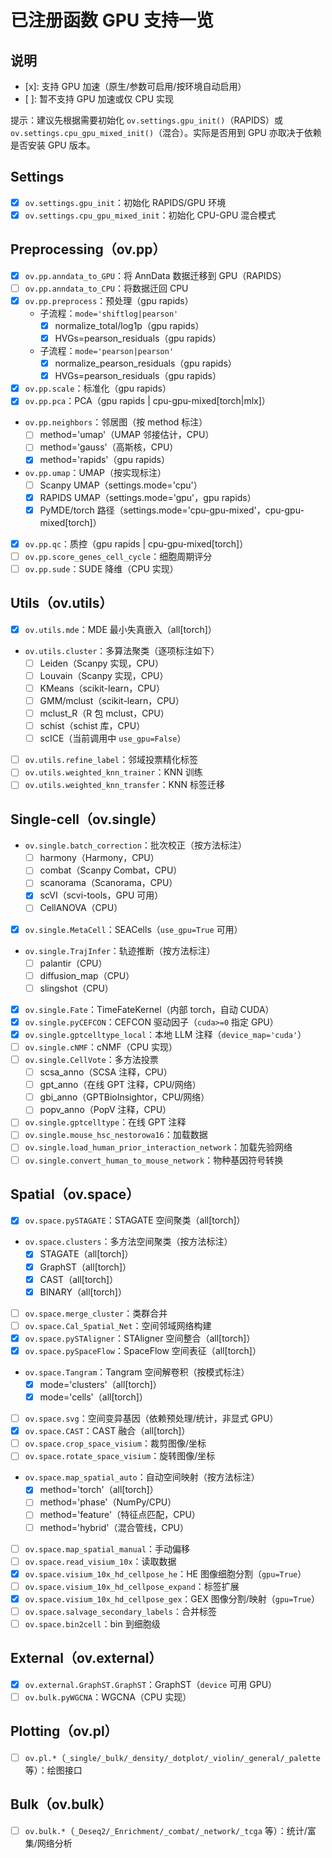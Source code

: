 # 已注册函数 GPU 支持一览

## 说明
- [x]: 支持 GPU 加速（原生/参数可启用/按环境自动启用）
- [ ]: 暂不支持 GPU 加速或仅 CPU 实现

提示：建议先根据需要初始化 `ov.settings.gpu_init()`（RAPIDS）或 `ov.settings.cpu_gpu_mixed_init()`（混合）。实际是否用到 GPU 亦取决于依赖是否安装 GPU 版本。

## Settings
- [x] `ov.settings.gpu_init`：初始化 RAPIDS/GPU 环境
- [x] `ov.settings.cpu_gpu_mixed_init`：初始化 CPU-GPU 混合模式

## Preprocessing（ov.pp）
- [x] `ov.pp.anndata_to_GPU`：将 AnnData 数据迁移到 GPU（RAPIDS）
- [ ] `ov.pp.anndata_to_CPU`：将数据迁回 CPU
- [x] `ov.pp.preprocess`：预处理（gpu <span class="tag tag-rapids">rapids</span>）
  - 子流程：`mode='shiftlog|pearson'`
    - [x] normalize_total/log1p（gpu <span class="tag tag-rapids">rapids</span>）
    - [x] HVGs=pearson_residuals（gpu <span class="tag tag-rapids">rapids</span>）
  - 子流程：`mode='pearson|pearson'`
    - [x] normalize_pearson_residuals（gpu <span class="tag tag-rapids">rapids</span>）
    - [x] HVGs=pearson_residuals（gpu <span class="tag tag-rapids">rapids</span>）
- [x] `ov.pp.scale`：标准化（gpu <span class="tag tag-rapids">rapids</span>）
- [x] `ov.pp.pca`：PCA（gpu <span class="tag tag-rapids">rapids</span> | <span class="tag tag-mixed">cpu-gpu-mixed</span>[<span class="tag tag-torch">torch</span>|<span class="tag tag-mlx">mlx</span>]）
- `ov.pp.neighbors`：邻居图（按 method 标注）
  - [ ] method='umap'（UMAP 邻接估计，CPU）
  - [ ] method='gauss'（高斯核，CPU）
  - [x] method='rapids'（gpu <span class="tag tag-rapids">rapids</span>）
- `ov.pp.umap`：UMAP（按实现标注）
  - [ ] Scanpy UMAP（settings.mode='cpu'）
  - [x] RAPIDS UMAP（settings.mode='gpu'，gpu <span class="tag tag-rapids">rapids</span>）
  - [x] PyMDE/torch 路径（settings.mode='cpu-gpu-mixed'，<span class="tag tag-mixed">cpu-gpu-mixed</span>[<span class="tag tag-torch">torch</span>]）
- [x] `ov.pp.qc`：质控（gpu <span class="tag tag-rapids">rapids</span> | <span class="tag tag-mixed">cpu-gpu-mixed</span>[<span class="tag tag-torch">torch</span>]）
- [ ] `ov.pp.score_genes_cell_cycle`：细胞周期评分
- [ ] `ov.pp.sude`：SUDE 降维（CPU 实现）

## Utils（ov.utils）
- [x] `ov.utils.mde`：MDE 最小失真嵌入（<span class="tag tag-all">all</span>[<span class="tag tag-torch">torch</span>]）
- `ov.utils.cluster`：多算法聚类（逐项标注如下）
  - [ ] Leiden（Scanpy 实现，CPU）
  - [ ] Louvain（Scanpy 实现，CPU）
  - [ ] KMeans（scikit-learn，CPU）
  - [ ] GMM/mclust（scikit-learn，CPU）
  - [ ] mclust_R（R 包 mclust，CPU）
  - [ ] schist（schist 库，CPU）
  - [ ] scICE（当前调用中 `use_gpu=False`）
- [ ] `ov.utils.refine_label`：邻域投票精化标签
- [ ] `ov.utils.weighted_knn_trainer`：KNN 训练
- [ ] `ov.utils.weighted_knn_transfer`：KNN 标签迁移

## Single-cell（ov.single）
- `ov.single.batch_correction`：批次校正（按方法标注）
  - [ ] harmony（Harmony，CPU）
  - [ ] combat（Scanpy Combat，CPU）
  - [ ] scanorama（Scanorama，CPU）
  - [x] scVI（scvi-tools，GPU 可用）
  - [ ] CellANOVA（CPU）
- [x] `ov.single.MetaCell`：SEACells（`use_gpu=True` 可用）
- `ov.single.TrajInfer`：轨迹推断（按方法标注）
  - [ ] palantir（CPU）
  - [ ] diffusion_map（CPU）
  - [ ] slingshot（CPU）
- [x] `ov.single.Fate`：TimeFateKernel（内部 torch，自动 CUDA）
- [x] `ov.single.pyCEFCON`：CEFCON 驱动因子（`cuda>=0` 指定 GPU）
- [x] `ov.single.gptcelltype_local`：本地 LLM 注释（`device_map='cuda'`）
- [ ] `ov.single.cNMF`：cNMF（CPU 实现）
- [ ] `ov.single.CellVote`：多方法投票
  - [ ] scsa_anno（SCSA 注释，CPU）
  - [ ] gpt_anno（在线 GPT 注释，CPU/网络）
  - [ ] gbi_anno（GPTBioInsightor，CPU/网络）
  - [ ] popv_anno（PopV 注释，CPU）
- [ ] `ov.single.gptcelltype`：在线 GPT 注释
- [ ] `ov.single.mouse_hsc_nestorowa16`：加载数据
- [ ] `ov.single.load_human_prior_interaction_network`：加载先验网络
- [ ] `ov.single.convert_human_to_mouse_network`：物种基因符号转换

## Spatial（ov.space）
- [x] `ov.space.pySTAGATE`：STAGATE 空间聚类（<span class="tag tag-all">all</span>[<span class="tag tag-torch">torch</span>]）
- `ov.space.clusters`：多方法空间聚类（按方法标注）
  - [x] STAGATE（<span class="tag tag-all">all</span>[<span class="tag tag-torch">torch</span>]）
  - [x] GraphST（<span class="tag tag-all">all</span>[<span class="tag tag-torch">torch</span>]）
  - [x] CAST（<span class="tag tag-all">all</span>[<span class="tag tag-torch">torch</span>]）
  - [x] BINARY（<span class="tag tag-all">all</span>[<span class="tag tag-torch">torch</span>]）
- [ ] `ov.space.merge_cluster`：类群合并
- [ ] `ov.space.Cal_Spatial_Net`：空间邻域网络构建
- [x] `ov.space.pySTAligner`：STAligner 空间整合（<span class="tag tag-all">all</span>[<span class="tag tag-torch">torch</span>]）
- [x] `ov.space.pySpaceFlow`：SpaceFlow 空间表征（<span class="tag tag-all">all</span>[<span class="tag tag-torch">torch</span>]）
- `ov.space.Tangram`：Tangram 空间解卷积（按模式标注）
  - [x] mode='clusters'（<span class="tag tag-all">all</span>[<span class="tag tag-torch">torch</span>]）
  - [x] mode='cells'（<span class="tag tag-all">all</span>[<span class="tag tag-torch">torch</span>]）
- [ ] `ov.space.svg`：空间变异基因（依赖预处理/统计，非显式 GPU）
- [x] `ov.space.CAST`：CAST 融合（<span class="tag tag-all">all</span>[<span class="tag tag-torch">torch</span>]）
- [ ] `ov.space.crop_space_visium`：裁剪图像/坐标
- [ ] `ov.space.rotate_space_visium`：旋转图像/坐标
- `ov.space.map_spatial_auto`：自动空间映射（按方法标注）
  - [x] method='torch'（<span class="tag tag-all">all</span>[<span class="tag tag-torch">torch</span>]）
  - [ ] method='phase'（NumPy/CPU）
  - [ ] method='feature'（特征点匹配，CPU）
  - [ ] method='hybrid'（混合管线，CPU）
- [ ] `ov.space.map_spatial_manual`：手动偏移
- [ ] `ov.space.read_visium_10x`：读取数据
- [x] `ov.space.visium_10x_hd_cellpose_he`：HE 图像细胞分割（`gpu=True`）
- [ ] `ov.space.visium_10x_hd_cellpose_expand`：标签扩展
- [x] `ov.space.visium_10x_hd_cellpose_gex`：GEX 图像分割/映射（`gpu=True`）
- [ ] `ov.space.salvage_secondary_labels`：合并标签
- [ ] `ov.space.bin2cell`：bin 到细胞级

## External（ov.external）
- [x] `ov.external.GraphST.GraphST`：GraphST（`device` 可用 GPU）
- [ ] `ov.bulk.pyWGCNA`：WGCNA（CPU 实现）

## Plotting（ov.pl）
- [ ] `ov.pl.*`（`_single/_bulk/_density/_dotplot/_violin/_general/_palette` 等）：绘图接口

## Bulk（ov.bulk）
- [ ] `ov.bulk.*`（`_Deseq2/_Enrichment/_combat/_network/_tcga` 等）：统计/富集/网络分析
